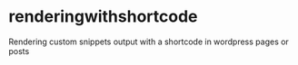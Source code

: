 # renderingwithshortcode
Rendering custom snippets output with a shortcode in wordpress pages or posts  
